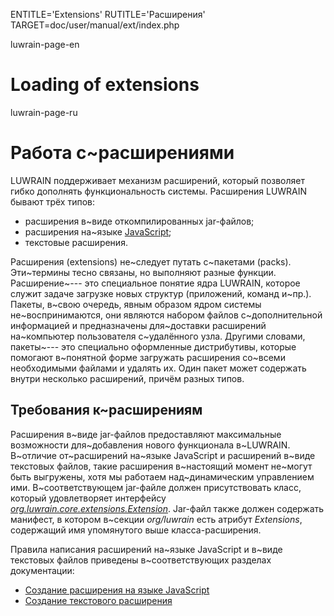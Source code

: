 
ENTITLE='Extensions'
RUTITLE='Расширения'
TARGET=doc/user/manual/ext/index.php

luwrain-page-en

# Loading of extensions

luwrain-page-ru

# Работа с~расширениями

LUWRAIN поддерживает механизм расширений,
который позволяет гибко дополнять функциональность системы.
Расширения LUWRAIN бывают трёх типов:

* расширения в~виде откомпилированных jar-файлов;
* расширения  на~языке [JavaScript](https://ru.wikipedia.org/wiki/JavaScript);
* текстовые расширения.

Расширения (extensions) не~следует путать с~пакетами  (packs).
Эти~термины тесно связаны, но выполняют разные функции.
Расширение~--- это специальное понятие ядра LUWRAIN, которое служит задаче загрузке новых структур
(приложений, команд и~пр.).
Пакеты, в~свою очередь,  явным образом ядром системы не~воспринимаются,
они являются набором файлов с~дополнительной информацией и предназначены для~доставки расширений на~компьютер пользователя с~удалённого узла.
Другими словами, пакеты~--- это специально оформленные дистрибутивы,
которые  помогают в~понятной форме загружать расширения со~всеми необходимыми файлами и удалять их.
Один пакет может содержать внутри несколько расширений, причём разных типов.

## Требования к~расширениям

Расширения в~виде jar-файлов предоставляют максимальные возможности для~добавления нового функционала в~LUWRAIN.
В~отличие от~расширений на~языке JavaScript и расширений в~виде текстовых файлов,
такие расширения в~настоящий момент не~могут быть выгружены,
хотя мы работаем над~динамическим управлением ими.
В~соответствующем jar-файле должен присутствовать класс, который удовлетворяет интерфейсу [_org.luwrain.core.extensions.Extension_](http://luwrain.org/javadoc/org/luwrain/core/extensions/Extension.html).
Jar-файл также должен содержать манифест, в котором  в~секции _org/luwrain_ есть атрибут  _Extensions_, содержащий  имя упомянутого выше класса-расширения.

Правила написания расширений на~языке JavaScript и в~виде текстовых файлов  приведены в~соответствующих разделах документации:

*  [Создание расширения на языке JavaScript](local:/doc/js/)
* [Создание текстового расширения](local:text/)
